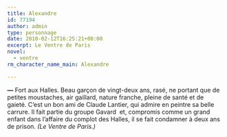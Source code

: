```yaml
---
title: Alexandre
id: 77194
author: admin
type: personnage
date: 2010-02-12T16:25:21+00:00
excerpt: Le Ventre de Paris
novel:
  - ventre
rm_character_name_main: Alexandre

---
```

**—** Fort aux Halles. Beau garçon de vingt-deux ans, rasé, ne portant que de petites moustaches, air gaillard, nature franche, pleine de santé et de gaieté. C&rsquo;est un bon ami de Claude Lantier, qui admire en peintre sa belle carrure. Il fait partie du groupe Gavard  et, compromis comme un grand enfant dans l&rsquo;affaire du complot des Halles, il se fait condamner à deux ans de prison. _(Le Ventre de Paris.)_